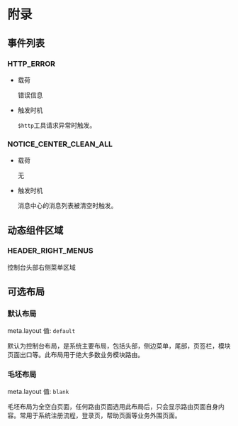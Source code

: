 # 附录

## 事件列表

### HTTP_ERROR

- 载荷

  错误信息

- 触发时机

  `$http`工具请求异常时触发。

### NOTICE_CENTER_CLEAN_ALL

- 载荷

  无

- 触发时机

  消息中心的消息列表被清空时触发。

## 动态组件区域

### HEADER_RIGHT_MENUS

控制台头部右侧菜单区域

## 可选布局

### 默认布局

meta.layout 值: `default`

默认为控制台布局，是系统主要布局，包括头部，侧边菜单，尾部，页签栏，模块页面出口等。此布局用于绝大多数业务模块路由。

### 毛坯布局

meta.layout 值: `blank`

毛坯布局为全空白页面，任何路由页面选用此布局后，只会显示路由页面自身内容。常用于系统注册流程，登录页，帮助页面等业务外围页面。
